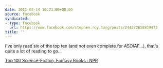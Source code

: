 ```yaml
---
date: 2011-08-14 16:23:00+00:00
source: facebook
syndicated:
- type: facebook
  url: https://www.facebook.com/stephen.roy.tang/posts/244272658939473
title: ''
---
```


I've only read six of the top ten (and not even complete for ASOIAF...), that's quite a lot of reading to go...

[Top 100 Science-Fiction, Fantasy Books : NPR](http://www.npr.org/2011/08/09/139248590/top-100-science-fiction-fantasy-books)